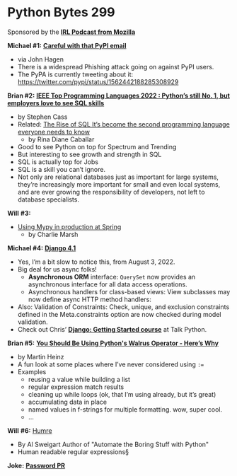 # Python Bytes 299

Sponsored by the [**IRL Podcast from Mozilla**](https://pythonbytes.fm/irl)

**Michael #1:** [**Careful with that PyPI email**](https://twitter.com/pypi/status/1562442188285308929)

- via John Hagen
- There is a widespread Phishing attack going on against PyPI users.
- The PyPA is currently tweeting about it: https://twitter.com/pypi/status/1562442188285308929


**Brian #2:** [**IEEE Top Programming Languages 2022 : Python’s still No. 1, but employers love to see SQL skills**](https://spectrum.ieee.org/top-programming-languages-2022)

- by Stephen Cass
- Related: [The Rise of SQL It’s become the second programming language everyone needs to know](https://spectrum.ieee.org/the-rise-of-sql)
    - by Rina Diane Caballar
- Good to see Python on top for Spectrum and Trending
- But interesting to see growth and strength in SQL
- SQL is actually top for Jobs
- SQL is a skill you can’t ignore.
- Not only are relational databases just as important for large systems, they’re increasingly more important for small and even local systems, and are ever growing the responsibility of developers, not left to database specialists.

**Will** **#3:** 

- [Using Mypy in production at Spring](https://notes.crmarsh.com/using-mypy-in-production-at-spring)
    - by Charlie Marsh

**Michael #4:** [**Django 4.1**](https://docs.djangoproject.com/en/4.1/releases/4.1/)

- Yes, I’m a bit slow to notice this, from August 3, 2022.
- Big deal for us async folks!
    - **Asynchronous ORM** interface: `QuerySet` now provides an asynchronous interface for all data access operations.
    - Asynchronous handlers for class-based views: View subclasses may now define async HTTP method handlers:
- Also: Validation of Constraints: Check, unique, and exclusion constraints defined in the Meta.constraints option are now checked during model validation.
- Check out Chris’ [**Django: Getting Started course**](https://training.talkpython.fm/courses/getting-started-with-django) at Talk Python.

**Brian #5:** [**You Should Be Using Python's Walrus Operator - Here’s Why**](https://martinheinz.dev/blog/79)

- by Martin Heinz
- A fun look at some places where I’ve never considered using `:=`
- Examples
    - reusing a value while building a list
    - regular expression match results
    - cleaning up while loops (ok, that I’m using already, but it’s great)
    - accumulating data in place
    - named values in f-strings for multiple formatting. wow, super cool.
    - …

**Will** **#6:**  [Humre](https://github.com/asweigart/humre)

- By Al Sweigart Author of "Automate the Boring Stuff with Python"
- Human readable regular expressions§

**Joke:** [**Password PR**](https://twitter.com/PR0GRAMMERHUM0R/status/1559676401380384770)

